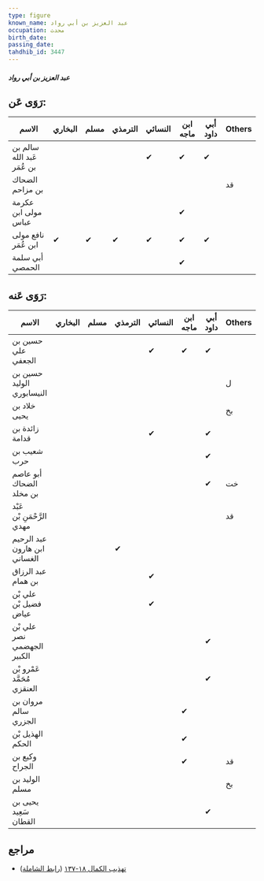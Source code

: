 ```yaml
---
type: figure
known_name: عبد العزيز بن أبي رواد
occupation: محدث
birth_date:
passing_date:
tahdhib_id: 3447
---
```

##### عبد العزيز بن أبي رواد

## رَوَى عَن:
| الاسم                      | البخاري | مسلم | الترمذي | النسائي | ابن ماجه | أبي داود | Others |
| -------------------------- | ------- | ---- | ------- | ------- | -------- | -------- | ------ |
| سالم بن عَبد الله بن عُمَر |         |      |         | ✔       | ✔        | ✔        |        |
| الضحاك بن مزاحم            |         |      |         |         |          |          | قد     |
| عكرمة مولى ابن عباس        |         |      |         |         | ✔        |          |        |
| نافع مولى ابن عُمَر        | ✔       | ✔    | ✔       | ✔       | ✔        | ✔        |        |
| أبي سلمة الحمصي            |         |      |         |         | ✔        |          |        |
## رَوَى عَنه:
| الاسم                        | البخاري | مسلم | الترمذي | النسائي | ابن ماجه | أبي داود | Others |
| ---------------------------- | ------- | ---- | ------- | ------- | -------- | -------- | ------ |
| حسين بن علي الجعفي           |         |      |         | ✔       | ✔        | ✔        |        |
| حسين بن الوليد النيسابوري    |         |      |         |         |          |          | ل      |
| خلاد بن يحيى                 |         |      |         |         |          |          | بخ     |
| زائدة بن قدامة               |         |      |         | ✔       |          | ✔        |        |
| شعيب بن حرب                  |         |      |         |         |          | ✔        |        |
| أبو عاصم الضحاك بن مخلد      |         |      |         |         |          | ✔        | خت     |
| عَبْد الرَّحْمَنِ بْن مهدي   |         |      |         |         |          |          | قد     |
| عبد الرحيم ابن هارون الغساني |         |      | ✔       |         |          |          |        |
| عبد الرزاق بن همام           |         |      |         | ✔       |          |          |        |
| علي بْن فضيل بْن عياض        |         |      |         | ✔       |          |          |        |
| علي بْن نصر الجهضمي الكبير   |         |      |         |         |          | ✔        |        |
| عَمْرو بْن مُحَمَّد العنقزي  |         |      |         |         |          | ✔        |        |
| مروان بن سالم الجزري         |         |      |         |         | ✔        |          |        |
| الهذيل بْن الحكم             |         |      |         |         | ✔        |          |        |
| وكيع بن الجراح               |         |      |         |         | ✔        |          | قد     |
| الوليد بن مسلم               |         |      |         |         |          |          | بخ     |
| يحيى بن سَعِيد القطان        |         |      |         |         |          | ✔        |        |
## مراجع
- [تهذيب الكمال ١٨-١٣٧](obsidian://open?vault=Tahdhib-al-Kamal&file=Figures/٣٤٤٧-عبد%20العزيز%20بن%20أبي%20رواد) ([رابط الشاملة](https://shamela.ws/book/3722/9170))
